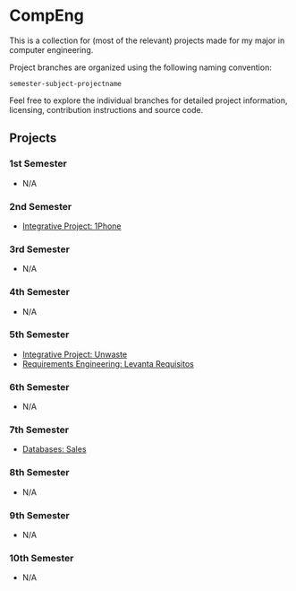 # CompEng

This is a collection for (most of the relevant) projects made for my major in computer engineering.

Project branches are organized using the following naming convention:

```
semester-subject-projectname
```

Feel free to explore the individual branches for detailed project information, licensing, contribution instructions and source code.

## Projects

### 1st Semester
- N/A

### 2nd Semester
- [Integrative Project: 1Phone](../../tree/s2-integrative_project-1phone)

### 3rd Semester
- N/A

### 4th Semester
- N/A

### 5th Semester
- [Integrative Project: Unwaste](../../tree/s5-integrative_project-unwaste)
- [Requirements Engineering: Levanta Requisitos](../../tree/s5-requirements_engineering-levanta_requisitos)

### 6th Semester
- N/A

### 7th Semester
- [Databases: Sales](../../tree/s7-databases-sales)

### 8th Semester
- N/A

### 9th Semester
- N/A

### 10th Semester
- N/A
